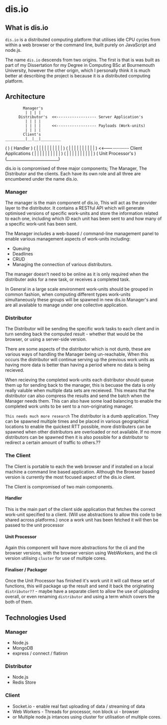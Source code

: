# dis.io

## What is dis.io

`dis.io` is a distributed computing platform that utilises idle CPU cycles from within a web browser or the command line, built purely on JavaScript and node.js.

The name `dis.io` descends from two origins. The first is that is was built as part of my Dissertation for my Degree in Computing BSc at Bournemouth University, however the other origin, which I personally think it is much better at describing the project is because it is a distributed computing platform.

## Architecture

   	        Manager's
   	         | | | |
   	      Distributor's  <<------------------ Server Application's
   		     | | | |
   		     | | | |     <<------------------ Payloads (Work-units)
   		     | | | |
   		    Client's
    _________|__|__|_________
   (						  )
   (	      Handler         )
   (	| | | | | | | | | |   )
   (	| | | | | | | | | |   ) <<----------- Client Applications
   (	| | | | | | | | | |   )
   (	| | | | | | | | | |   )
   (      Unit Processor's    )
   (__________________________)

dis.io is compromised of three major components; The Manager, The Distributor and the clients. Each have its own role and all three are encumbered under the name dis.io.

### Manager

The manager is the main component of dis.io, This will act as the provider layer to the distributor. It contains a RESTful API which will generate optimised versions of specific work-units and store the information related to each one, including which ID each unit has been sent to and how many of a specific work-unit has been sent.

The Manager includes a web-based / command-line management panel to enable various management aspects of work-units including:

- Queuing
- Deadlines
- CRUD
- Managing the connection of various distributors.

The manager doesn't need to be online as it is only required when the distributer asks for a new task, or receives a completed task.

In General in a large scale environment work-units should be grouped in common fashion, when computing different types work-units simultaneously these groups will be spawned in new dis.io Manager's and are all available to manage under one collective application.

### Distributor

The Distributor will be sending the specific work tasks to each client and in turn sending back the computed result - whether that would be the browser, or using a server-side version.

There are some aspects of the distributor which is not dumb, these are various ways of handling the Manager being un-reachable, When this occurs the distributor will continue serving up the previous work units as having more data is better than having a period where no data is being recieved.

When recieving the completed work-units each distributor should queue them up for sending back to the manager, this is becuase the data is only really valuble when multiple data sets are receieved. This means that the distributor can also compress the results and send the batch when the Manager needs them. This can also have some load balancing to enable the completed work units to be sent to a non-originating manager.

`This needs much more research`
The distributor is a dumb application. They can be spawned multiple times and be placed in various geographical locations to enable the quickest RTT possible, more distributers can be spawned when other distributors are overloaded or not available. If no more distributors can be spawned then it is also possible for a distributor to redirect a certain amount of traffic to others.??


### The Client

The Client is portable to each the web browser and if installed on a local machine a command line based application. Although the Browser based version is currently the most focused aspect of the dis.io client.

The Client is compromised of two main components.

#### Handler

This is the main part of the client side application that fetches the correct work-unit specified to a client. (Will use abstractions to allow this code to be shared across platforms.) once a work unit has been fetched it will then be passed to the unit processor

#### Unit Processor

Again this component will have more abstractions for the cli and the browser versions, with the browser version using WebWorkers, and the cli version utilising `cluster` for use of multiple cores.

#### Finaliser / Packager

Once the Unit Processor has finished it's work unit it will call these set of functions, this will package up the result and send it back the originating `distributor??` - maybe have a separate client to allow the use of uploading overall, or even renaming `distributor` and using a term which covers the both of them.


## Technologies Used

### Manager
- Node.js
- MongoDB
- express / connect / flatiron

### Distributor
- Node.js
- Redis Store

### Client
- Socket.io - enable real fast uploading of data / streaming of data
- Web Workers - Threads for processor, non block ui - browser
- or Multiple node.js intances using cluster for utilisation of multiple cores.